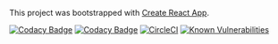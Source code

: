 This project was bootstrapped with [Create React App](https://github.com/facebook/create-react-app).

[![Codacy Badge](https://app.codacy.com/project/badge/Grade/e4e360ec28ce4c20ac7aad497bf3d88f)](https://www.codacy.com/manual/FaustTheFirst/portfolio/dashboard?utm_source=github.com&amp;utm_medium=referral&amp;utm_content=FaustTheFirst/portfolio&amp;utm_campaign=Badge_Grade)
[![Codacy Badge](https://app.codacy.com/project/badge/Coverage/e4e360ec28ce4c20ac7aad497bf3d88f)](https://www.codacy.com/manual/FaustTheFirst/portfolio/dashboard?utm_source=github.com&utm_medium=referral&utm_content=FaustTheFirst/portfolio&utm_campaign=Badge_Coverage)
[![CircleCI](https://circleci.com/gh/FaustTheFirst/portfolio.svg?style=shield&circle-token=badge)](https://app.circleci.com/pipelines/github/FaustTheFirst/portfolio)
[![Known Vulnerabilities](https://snyk.io/test/github/FaustTheFirst/portfolio/circleci-project-setup/badge.svg)](https://snyk.io/test/github/FaustTheFirst/portfolio)
